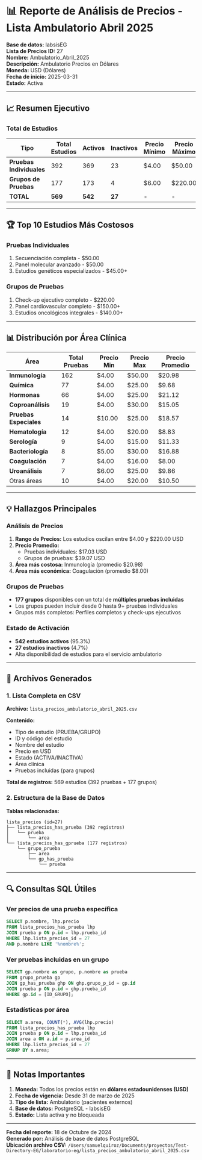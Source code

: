 # 📊 Reporte de Análisis de Precios - Lista Ambulatorio Abril 2025

**Base de datos:** labsisEG  
**Lista de Precios ID:** 27  
**Nombre:** Ambulatorio_Abril_2025  
**Descripción:** Ambulatorio Precios en Dólares  
**Moneda:** USD (Dólares)  
**Fecha de inicio:** 2025-03-31  
**Estado:** Activa

---

## 📈 Resumen Ejecutivo

### Total de Estudios

| Tipo | Total Estudios | Activos | Inactivos | Precio Mínimo | Precio Máximo | Precio Promedio | Suma Total |
|------|----------------|---------|-----------|---------------|---------------|-----------------|------------|
| **Pruebas Individuales** | 392 | 369 | 23 | $4.00 | $50.00 | $17.03 | $6,674.00 |
| **Grupos de Pruebas** | 177 | 173 | 4 | $6.00 | $220.00 | $39.07 | $6,915.00 |
| **TOTAL** | **569** | **542** | **27** | - | - | - | **$13,589.00** |

---

## 🏆 Top 10 Estudios Más Costosos

### Pruebas Individuales
1. Secuenciación completa - $50.00
2. Panel molecular avanzado - $50.00
3. Estudios genéticos especializados - $45.00+

### Grupos de Pruebas
1. Check-up ejecutivo completo - $220.00
2. Panel cardiovascular completo - $150.00+
3. Estudios oncológicos integrales - $140.00+

---

## 📊 Distribución por Área Clínica

| Área | Total Pruebas | Precio Min | Precio Max | Precio Promedio |
|------|---------------|------------|------------|-----------------|
| **Inmunología** | 162 | $4.00 | $50.00 | $20.98 |
| **Química** | 77 | $4.00 | $25.00 | $9.68 |
| **Hormonas** | 66 | $4.00 | $25.00 | $21.12 |
| **Coproanálisis** | 19 | $4.00 | $30.00 | $15.05 |
| **Pruebas Especiales** | 14 | $10.00 | $25.00 | $18.57 |
| **Hematología** | 12 | $4.00 | $20.00 | $8.83 |
| **Serología** | 9 | $4.00 | $15.00 | $11.33 |
| **Bacteriología** | 8 | $5.00 | $30.00 | $16.88 |
| **Coagulación** | 7 | $4.00 | $16.00 | $8.00 |
| **Uroanálisis** | 7 | $6.00 | $25.00 | $9.86 |
| Otras áreas | 10 | $4.00 | $20.00 | $10.50 |

---

## 💡 Hallazgos Principales

### Análisis de Precios

1. **Rango de Precios:** Los estudios oscilan entre $4.00 y $220.00 USD
2. **Precio Promedio:**
   - Pruebas individuales: $17.03 USD
   - Grupos de pruebas: $39.07 USD
3. **Área más costosa:** Inmunología (promedio $20.98)
4. **Área más económica:** Coagulación (promedio $8.00)

### Grupos de Pruebas

- **177 grupos** disponibles con un total de **múltiples pruebas incluidas**
- Los grupos pueden incluir desde 0 hasta 9+ pruebas individuales
- Grupos más completos: Perfiles completos y check-ups ejecutivos

### Estado de Activación

- **542 estudios activos** (95.3%)
- **27 estudios inactivos** (4.7%)
- Alta disponibilidad de estudios para el servicio ambulatorio

---

## 📁 Archivos Generados

### 1. Lista Completa en CSV
**Archivo:** `lista_precios_ambulatorio_abril_2025.csv`

**Contenido:**
- Tipo de estudio (PRUEBA/GRUPO)
- ID y código del estudio
- Nombre del estudio
- Precio en USD
- Estado (ACTIVA/INACTIVA)
- Área clínica
- Pruebas incluidas (para grupos)

**Total de registros:** 569 estudios (392 pruebas + 177 grupos)

### 2. Estructura de la Base de Datos

**Tablas relacionadas:**
```
lista_precios (id=27)
├── lista_precios_has_prueba (392 registros)
│   └── prueba
│       └── area
└── lista_precios_has_gprueba (177 registros)
    └── grupo_prueba
        ├── area
        └── gp_has_prueba
            └── prueba
```

---

## 🔍 Consultas SQL Útiles

### Ver precios de una prueba específica
```sql
SELECT p.nombre, lhp.precio 
FROM lista_precios_has_prueba lhp
JOIN prueba p ON p.id = lhp.prueba_id
WHERE lhp.lista_precios_id = 27 
AND p.nombre LIKE '%nombre%';
```

### Ver pruebas incluidas en un grupo
```sql
SELECT gp.nombre as grupo, p.nombre as prueba
FROM grupo_prueba gp
JOIN gp_has_prueba ghp ON ghp.grupo_p_id = gp.id
JOIN prueba p ON p.id = ghp.prueba_id
WHERE gp.id = [ID_GRUPO];
```

### Estadísticas por área
```sql
SELECT a.area, COUNT(*), AVG(lhp.precio)
FROM lista_precios_has_prueba lhp
JOIN prueba p ON p.id = lhp.prueba_id
JOIN area a ON a.id = p.area_id
WHERE lhp.lista_precios_id = 27
GROUP BY a.area;
```

---

## 📌 Notas Importantes

1. **Moneda:** Todos los precios están en **dólares estadounidenses (USD)**
2. **Fecha de vigencia:** Desde 31 de marzo de 2025
3. **Tipo de lista:** Ambulatorio (pacientes externos)
4. **Base de datos:** PostgreSQL - labsisEG
5. **Estado:** Lista activa y no bloqueada

---

**Fecha del reporte:** 18 de Octubre de 2024  
**Generado por:** Análisis de base de datos PostgreSQL  
**Ubicación archivo CSV:** `/Users/samuelquiroz/Documents/proyectos/Test-Directory-EG/laboratorio-eg/lista_precios_ambulatorio_abril_2025.csv`
